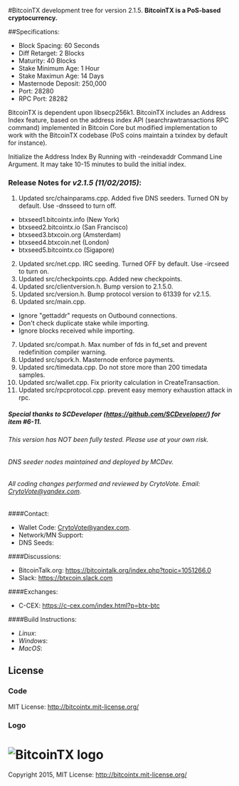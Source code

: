 #BitcoinTX development tree for version 2.1.5.
**BitcoinTX is a PoS-based cryptocurrency.**

##Specifications:

* Block Spacing: 60 Seconds
* Diff Retarget: 2 Blocks
* Maturity: 40 Blocks
* Stake Minimum Age: 1 Hour
* Stake Maximun Age: 14 Days
* Masternode Deposit: 250,000
* Port: 28280
* RPC Port: 28282

BitcoinTX is dependent upon libsecp256k1.  BitcoinTX includes an Address Index feature, based on the address index API (searchrawtransactions RPC command) implemented in Bitcoin Core but modified implementation to work with the BitcoinTX codebase (PoS coins maintain a txindex by default for instance).

Initialize the Address Index By Running with -reindexaddr Command Line Argument.  It may take 10-15 minutes to build the initial index.

### Release Notes for *v2.1.5 (11/02/2015)*:
1. Updated src/chainparams.cpp. Added five DNS seeders. Turned ON by default.  Use -dnsseed to turn off.
  * btxseed1.bitcointx.info (New York)
  * btxseed2.bitcointx.io (San Francisco)
  * btxseed3.btxcoin.org (Amsterdam)
  * btxseed4.btxcoin.net (London)
  * btxseed5.bitcointx.co (Sigapore)
2. Updated src/net.cpp. IRC seeding. Turned OFF by default.  Use -ircseed to turn on.
3. Updated src/checkpoints.cpp.  Added new checkpoints.
4. Updated src/clientversion.h. Bump version to 2.1.5.0.
5. Updated src/version.h. Bump protocol version to 61339 for v2.1.5. 
6. Updated src/main.cpp. 
  * Ignore "gettaddr" requests on Outbound connections.
  * Don't check duplicate stake while importing. 
  * Ignore blocks received while importing.
7. Updated src/compat.h. Max number of fds in fd_set and prevent redefinition compiler warning.
8. Updated src/spork.h. Masternode enforce payments.
9. Updated src/timedata.cpp. Do not store more than 200 timedata samples.
10. Updated src/wallet.cpp. Fix priority calculation in CreateTransaction.
11. Updated src/rpcprotocol.cpp. prevent easy memory exhaustion attack in rpc. 

##### **Special thanks to SCDeveloper (https://github.com/SCDeveloper/) for item #6-11.**  
###### This version has NOT been fully tested.  Please use at your own risk.
###### DNS seeder nodes maintained and deployed by MCDev.
###### All coding changes performed and reviewed by CrytoVote. Email: CrytoVote@yandex.com.

####Contact:
* Wallet Code: CrytoVote@yandex.com.
* Network/MN Support: 
* DNS Seeds: 

####Discussions:
* BitcoinTalk.org: https://bitcointalk.org/index.php?topic=1051266.0
* Slack: https://btxcoin.slack.com

####Exchanges:
* C-CEX: https://c-cex.com/index.html?p=btx-btc

####Build Instructions:
* *Linux*:  
* *Windows*:  
* *MacOS*:  

## License

### Code
MIT License: http://bitcointx.mit-license.org/

### Logo
# ![BitcoinTX logo](https://github.com/CryptoDJ/BitcoinTX/blob/master/src/qt/res/images/about.png) 
Copyright 2015, MIT License: http://bitcointx.mit-license.org/
